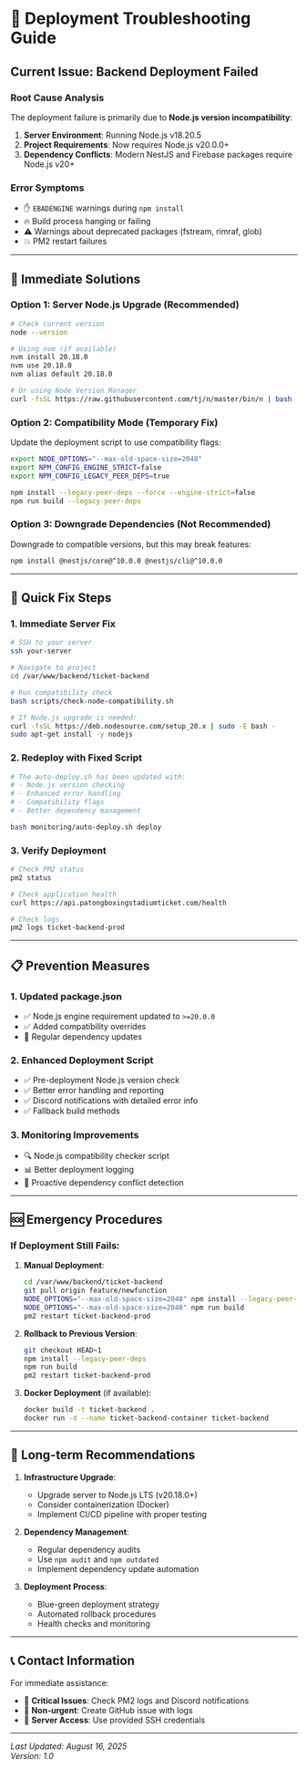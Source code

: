 # 🚨 Deployment Troubleshooting Guide

## Current Issue: Backend Deployment Failed

### Root Cause Analysis
The deployment failure is primarily due to **Node.js version incompatibility**:

1. **Server Environment**: Running Node.js v18.20.5  
2. **Project Requirements**: Now requires Node.js v20.0.0+
3. **Dependency Conflicts**: Modern NestJS and Firebase packages require Node.js v20+

### Error Symptoms
- ✋ `EBADENGINE` warnings during `npm install`
- 🔥 Build process hanging or failing
- ⚠️ Warnings about deprecated packages (fstream, rimraf, glob)
- 💥 PM2 restart failures

---

## 🔧 Immediate Solutions

### Option 1: Server Node.js Upgrade (Recommended)
```bash
# Check current version
node --version

# Using nvm (if available)
nvm install 20.18.0
nvm use 20.18.0
nvm alias default 20.18.0

# Or using Node Version Manager
curl -fsSL https://raw.githubusercontent.com/tj/n/master/bin/n | bash -s lts
```

### Option 2: Compatibility Mode (Temporary Fix)
Update the deployment script to use compatibility flags:

```bash
export NODE_OPTIONS="--max-old-space-size=2048"
export NPM_CONFIG_ENGINE_STRICT=false
export NPM_CONFIG_LEGACY_PEER_DEPS=true

npm install --legacy-peer-deps --force --engine-strict=false
npm run build --legacy-peer-deps
```

### Option 3: Downgrade Dependencies (Not Recommended)
Downgrade to compatible versions, but this may break features:
```bash
npm install @nestjs/core@^10.0.0 @nestjs/cli@^10.0.0
```

---

## 🚀 Quick Fix Steps

### 1. Immediate Server Fix
```bash
# SSH to your server
ssh your-server

# Navigate to project
cd /var/www/backend/ticket-backend

# Run compatibility check
bash scripts/check-node-compatibility.sh

# If Node.js upgrade is needed:
curl -fsSL https://deb.nodesource.com/setup_20.x | sudo -E bash -
sudo apt-get install -y nodejs
```

### 2. Redeploy with Fixed Script
```bash
# The auto-deploy.sh has been updated with:
# - Node.js version checking
# - Enhanced error handling  
# - Compatibility flags
# - Better dependency management

bash monitoring/auto-deploy.sh deploy
```

### 3. Verify Deployment
```bash
# Check PM2 status
pm2 status

# Check application health
curl https://api.patongboxingstadiumticket.com/health

# Check logs
pm2 logs ticket-backend-prod
```

---

## 📋 Prevention Measures

### 1. Updated package.json
- ✅ Node.js engine requirement updated to `>=20.0.0`
- ✅ Added compatibility overrides
- 🔄 Regular dependency updates

### 2. Enhanced Deployment Script
- ✅ Pre-deployment Node.js version check
- ✅ Better error handling and reporting
- ✅ Discord notifications with detailed error info
- ✅ Fallback build methods

### 3. Monitoring Improvements
- 🔍 Node.js compatibility checker script
- 📊 Better deployment logging
- 🚨 Proactive dependency conflict detection

---

## 🆘 Emergency Procedures

### If Deployment Still Fails:

1. **Manual Deployment**:
   ```bash
   cd /var/www/backend/ticket-backend
   git pull origin feature/newfunction
   NODE_OPTIONS="--max-old-space-size=2048" npm install --legacy-peer-deps
   NODE_OPTIONS="--max-old-space-size=2048" npm run build
   pm2 restart ticket-backend-prod
   ```

2. **Rollback to Previous Version**:
   ```bash
   git checkout HEAD~1
   npm install --legacy-peer-deps
   npm run build
   pm2 restart ticket-backend-prod
   ```

3. **Docker Deployment** (if available):
   ```bash
   docker build -t ticket-backend .
   docker run -d --name ticket-backend-container ticket-backend
   ```

---

## 🔮 Long-term Recommendations

1. **Infrastructure Upgrade**:
   - Upgrade server to Node.js LTS (v20.18.0+)
   - Consider containerization (Docker)
   - Implement CI/CD pipeline with proper testing

2. **Dependency Management**:
   - Regular dependency audits
   - Use `npm audit` and `npm outdated`
   - Implement dependency update automation

3. **Deployment Process**:
   - Blue-green deployment strategy
   - Automated rollback procedures
   - Health checks and monitoring

---

## 📞 Contact Information

For immediate assistance:
- 🚨 **Critical Issues**: Check PM2 logs and Discord notifications
- 📧 **Non-urgent**: Create GitHub issue with logs
- 🔧 **Server Access**: Use provided SSH credentials

---

*Last Updated: August 16, 2025*  
*Version: 1.0*
